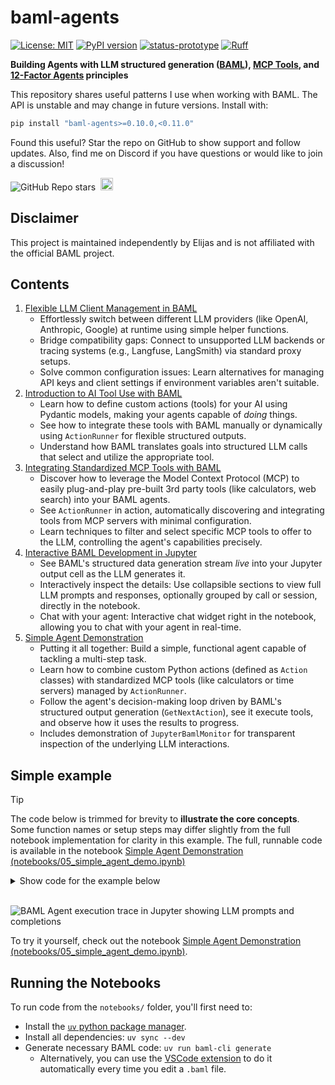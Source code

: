 # baml‑agents

[![License: MIT](https://img.shields.io/badge/license-MIT-success.svg?style=flat)](https://opensource.org/licenses/MIT)
<a href="https://pypi.org/project/baml-agents"><img src="https://img.shields.io/pypi/v/baml-agents?style=flat&label=version&color=active&refresh=0.10.0" alt="PyPI version" /></a>
[![status-prototype](https://img.shields.io/badge/status-prototype-darkgrey.svg?style=flat)](https://github.com/mkenney/software-guides/blob/master/STABILITY-BADGES.md#experimental)
<a href="https://github.com/astral-sh/ruff?style=flat"><img src="https://img.shields.io/endpoint?url=https://raw.githubusercontent.com/astral-sh/ruff/main/assets/badge/v2.json" alt="Ruff"></a>

**Building Agents with LLM structured generation ([BAML](https://www.boundaryml.com/)), [MCP Tools](https://modelcontextprotocol.io/docs/concepts/tools), and [12-Factor Agents](https://github.com/humanlayer/12-factor-agents) principles**

This repository shares useful patterns I use when working with BAML. The API is unstable and may change in future versions. Install with:

```bash
pip install "baml-agents>=0.10.0,<0.11.0"
```

Found this useful? Star the repo on GitHub to show support and follow updates. Also, find me on Discord if you have questions or would like to join a discussion!

![GitHub Repo stars](https://img.shields.io/github/stars/elijas/baml-agents?style=flat&color=f0f0f0&labelColor=white&logo=github&logoColor=black)
&nbsp;<a href="https://discord.gg/hCppPqm6"><img alt="Discord server invite" src="https://img.shields.io/discord/1119368998161752075?logo=discord&logoColor=white&style=flat&color=f0f0f0&labelColor=7289da" height="20"></a>

## Disclaimer

This project is maintained independently by Elijas and is not affiliated with the official BAML project.

## Contents

1.  [Flexible LLM Client Management in BAML](notebooks/01_baml_llm_client_config.ipynb)
    - Effortlessly switch between different LLM providers (like OpenAI, Anthropic, Google) at runtime using simple helper functions.
    - Bridge compatibility gaps: Connect to unsupported LLM backends or tracing systems (e.g., Langfuse, LangSmith) via standard proxy setups.
    - Solve common configuration issues: Learn alternatives for managing API keys and client settings if environment variables aren't suitable.
2.  [Introduction to AI Tool Use with BAML](notebooks/02_baml_custom_tools.ipynb)
    - Learn how to define custom actions (tools) for your AI using Pydantic models, making your agents capable of _doing_ things.
    - See how to integrate these tools with BAML manually or dynamically using `ActionRunner` for flexible structured outputs.
    - Understand how BAML translates goals into structured LLM calls that select and utilize the appropriate tool.
3.  [Integrating Standardized MCP Tools with BAML](notebooks/03_baml_with_mcp_tools.ipynb)
    - Discover how to leverage the Model Context Protocol (MCP) to easily plug-and-play pre-built 3rd party tools (like calculators, web search) into your BAML agents.
    - See `ActionRunner` in action, automatically discovering and integrating tools from MCP servers with minimal configuration.
    - Learn techniques to filter and select specific MCP tools to offer to the LLM, controlling the agent's capabilities precisely.
4.  [Interactive BAML Development in Jupyter](notebooks/04_interactive_baml_jupyter.ipynb)
    - See BAML's structured data generation stream _live_ into your Jupyter output cell as the LLM generates it.
    - Interactively inspect the details: Use collapsible sections to view full LLM prompts and responses, optionally grouped by call or session, directly in the notebook.
    - Chat with your agent: Interactive chat widget right in the notebook, allowing you to chat with your agent in real-time.
5.  [Simple Agent Demonstration](notebooks/05_simple_agent_demo.ipynb)
    - Putting it all together: Build a simple, functional agent capable of tackling a multi-step task.
    - Learn how to combine custom Python actions (defined as `Action` classes) with standardized MCP tools (like calculators or time servers) managed by `ActionRunner`.
    - Follow the agent's decision-making loop driven by BAML's structured output generation (`GetNextAction`), see it execute tools, and observe how it uses the results to progress.
    - Includes demonstration of `JupyterBamlMonitor` for transparent inspection of the underlying LLM interactions.

## Simple example

> [!TIP]
> The code below is trimmed for brevity to **illustrate the core concepts**. Some function names or setup steps may differ slightly from the full notebook implementation for clarity in this example. The full, runnable code is available in the notebook <a href="notebooks/05_simple_agent_demo.ipynb">Simple Agent Demonstration (notebooks/05_simple_agent_demo.ipynb)</a>

<details>
  <summary>Show code for the example below</summary>

```python
def get_weather_info(city: str):
    return f"The weather in {city} is 63 degrees fahrenheit with cloudy conditions."

def stop_execution(final_answer: str):
    return f"Final answer: {final_answer}"

r = ActionRunner() # Doing an action means using a tool

# Adding a tool to allow the agent to do math
r.add_from_mcp_server(server="uvx mcp-server-calculator")

# Adding a tool to get the current time
r.add_from_mcp_server(server="uvx mcp-timeserver")  # Note: you can also add URLs

# Adding a tool to get the current weather
r.add_action(get_weather_info)

# Adding a tool to let the agent stop execution
r.add_action(stop_execution)

async def execute_task(llm, task: str) -> str:
    interactions = []
    while True:
        action = await llm.GetNextAction(task, interactions)
        if result := is_result_available(action):
            return result

        result = r.run(action)
        interactions.append(new_interaction(action, result))

llm = LLMClient("gpt-4.1-nano")
task = r.execute_task(llm, "State the current date along with avg temp between LA, NY, and Chicago in Fahrenheit.")
```

</details>

<br>

![BAML Agent execution trace in Jupyter showing LLM prompts and completions](https://github.com/user-attachments/assets/ea55c3e7-147d-41aa-99ce-40e4783f7818)

To try it yourself, check out the notebook [Simple Agent Demonstration (notebooks/05_simple_agent_demo.ipynb)](notebooks/05_simple_agent_demo.ipynb).

## Running the Notebooks

To run code from the `notebooks/` folder, you'll first need to:

- Install the [`uv` python package manager](https://docs.astral.sh/uv/).
- Install all dependencies: `uv sync --dev`
- Generate necessary BAML code: `uv run baml-cli generate`
  - Alternatively, you can use the [VSCode extension](https://marketplace.visualstudio.com/items?itemName=Boundary.baml-extension) to do it automatically every time you edit a `.baml` file.
